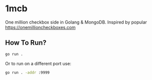 # 1mcb
One million checkbox side in Golang &amp; MongoDB. Inspired by popular https://onemillioncheckboxes.com

## How To Run?
```bash
go run .
```
Or to run on a different port use:
```bash
go run . -addr :9999
```